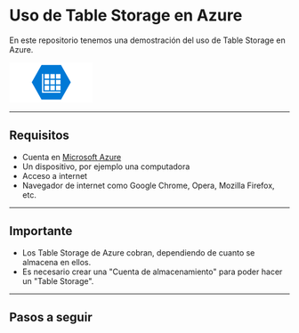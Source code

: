 # Uso de Table Storage en Azure
En este repositorio tenemos una demostración del uso de Table Storage en Azure.

![Microsoft-Azure-Table-Storage](images\Microsoft-Azure-Table-Storage.png)

---

## Requisitos
- Cuenta en [Microsoft Azure](https://portal.azure.com)
- Un dispositivo, por ejemplo una computadora
- Acceso a internet
- Navegador de internet como Google Chrome, Opera, Mozilla Firefox, etc.

---

## Importante
- Los Table Storage de Azure cobran, dependiendo de cuanto se almacena en ellos.
- Es necesario crear una "Cuenta de almacenamiento" para poder hacer un "Table Storage".

---

## Pasos a seguir